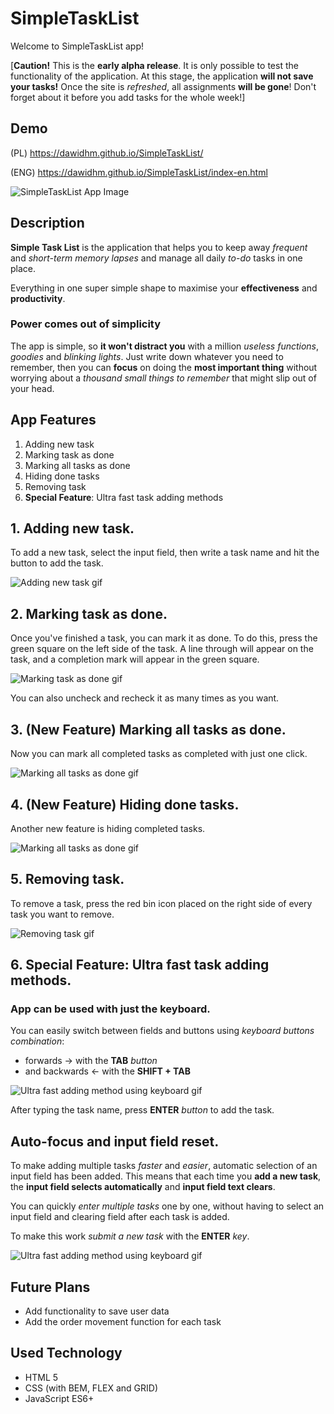 # SimpleTaskList

Welcome to SimpleTaskList app!

[**Caution!** This is the **early alpha release**. It is only possible to test the functionality of the application. At this stage, the application **will not save your tasks!** Once the site is *refreshed*, all assignments **will be gone**! Don't forget about it before you add tasks for the whole week!]


## Demo

(PL)
https://dawidhm.github.io/SimpleTaskList/

(ENG)
https://dawidhm.github.io/SimpleTaskList/index-en.html


![SimpleTaskList App Image](screenshots/1-simpleTaskList.jpg)


## Description

**Simple Task List** is the application that helps you to keep away *frequent* and *short-term memory lapses* and manage all daily *to-do* tasks in one place.

Everything in one super simple shape to maximise your **effectiveness** and **productivity**.


### Power comes out of simplicity

The app is simple, so **it won't distract you** with a million *useless functions*, *goodies* and *blinking lights*. Just write down whatever you need to remember, then you can **focus** on doing the **most important thing** without worrying about a *thousand small things to remember* that might slip out of your head.


## App Features
1. Adding new task
1. Marking task as done
1. Marking all tasks as done
1. Hiding done tasks
1. Removing task
1. **Special Feature**: Ultra fast task adding methods

## 1. Adding new task.

To add a new task, select the input field, then write a task name and hit the button to add the task.

![Adding new task gif](screenshots/addingNewTask.gif)


## 2. Marking task as done.

Once you've finished a task, you can mark it as done. To do this, press the green square on the left side of the task. A line through will appear on the task, and a completion mark will appear in the green square. 

![Marking task as done gif](screenshots/markSingleDone.gif)

You can also uncheck and recheck it as many times as you want.

## 3. (**New Feature**) Marking all tasks as done.

Now you can mark all completed tasks as completed with just one click.

![Marking all tasks as done gif](screenshots/markAllDone.gif)

## 4. (**New Feature**)  Hiding done tasks.

Another new feature is hiding completed tasks.

![Marking all tasks as done gif](screenshots/hideDoneTasks.gif)

## 5. Removing task.

To remove a task, press the red bin icon placed on the right side of every task you want to remove.

![Removing task gif](screenshots/removeTasks.gif)


## 6. **Special Feature:** Ultra fast task adding methods.

### **App can be used with just the keyboard**. 

You can easily switch between fields and buttons using *keyboard buttons combination*:

- forwards → with the **TAB** *button* 
- and backwards ← with the **SHIFT + TAB** 

![Ultra fast adding method using keyboard gif](screenshots/specialFeature-a.gif)

After typing the task name, press **ENTER** *button* to add the task.

## **Auto-focus** and **input field reset**.

To make adding multiple tasks *faster* and *easier*, automatic selection of an input field has been added. This means that each time you **add a new task**, the **input field selects automatically** and **input field text clears**. 

You can quickly *enter multiple tasks* one by one, without having to select an input field and clearing field after each task is added.

To make this work *submit a new task* with the **ENTER** *key*. 

![Ultra fast adding method using keyboard gif](screenshots/specialFeature-b.gif)


## Future Plans

- Add functionality to save user data
- Add the order movement function for each task


## Used Technology

- HTML 5
- CSS (with BEM, FLEX and GRID)
- JavaScript ES6+